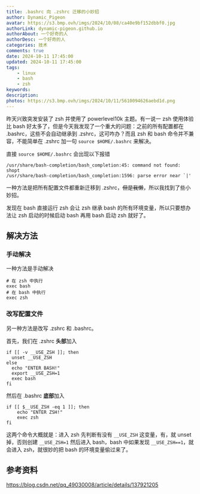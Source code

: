 ```yaml
---
title: .bashrc 向 .zshrc 迁移的小妙招
author: Dynamic_Pigeon
avatar: https://s3.bmp.ovh/imgs/2024/10/08/ca40e9bf152dbbf0.jpg
authorLink: dynamic-pigeon.github.io
authorAbout: 一个好奇的人
authorDesc: 一个好奇的人
categories: 技术
comments: true
date: 2024-10-11 17:45:00
updated: 2024-10-11 17:45:00
tags:
    - linux
    - bash
    - zsh
keywords:
description:
photos: https://s3.bmp.ovh/imgs/2024/10/11/5610094626aebd1d.png
---
```

昨天兴致突发安装了 zsh 并使用了 powerlevel10k 主题。有一说一 zsh 使用体验比 bash 好太多了，但是今天我发现了一个重大的问题：之前的所有配置都在 .bashrc，这些不会自动继承到 .zshrc，这可咋办？而且 zsh 和 bash 命令并不兼容，不能简单在 .zshrc 加一句 `source $HOME/.bashrc` 来解决。

直接 `source $HOME/.bashrc` 会出现以下报错

```shell
/usr/share/bash-completion/bash_completion:45: command not found: shopt
/usr/share/bash-completion/bash_completion:1596: parse error near `|'
```

一种方法是把所有配置文件都重新迁移到 .zshrc，~~但是我懒~~，所以我找到了些小妙招。

发现在 bash 直接运行 zsh 会让 zsh 继承 bash 的所有环境变量，所以只要想办法让 zsh 启动的时候启动 bash 再用 bash 启动 zsh 就好了。

## 解决方法

### 手动解决

一种方法是手动解决

```shell
# 在 zsh 中执行
exec bash
# 在 bash 中执行
exec zsh
```

### 改写配置文件

另一种方法是改写 .zshrc 和 .bashrc。

首先，我们在 .zshrc **头部**加入

```shell
if [[ -v __USE_ZSH ]]; then
  unset __USE_ZSH
else
  echo "ENTER BASH!"
  export __USE_ZSH=1
  exec bash
fi
```

然后在 .bashrc **底部**加入

```shell
if [[ $__USE_ZSH -eq 1 ]]; then
	echo "ENTER ZSH!"
	exec zsh
fi
```

这两个命令大概就是：进入 zsh 先判断有没有 `__USE_ZSH` 这变量，有，就 unset 掉，否则创建 `__USE_ZSH=1` 然后进入 bash，bash 中如果发现 `__USE_ZSH==1`，就会进入 zsh，就很妙的把 bash 的环境变量偷过来了。

## 参考资料

https://blog.csdn.net/qq_49030008/article/details/137921205